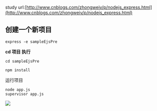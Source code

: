 study url:[http://www.cnblogs.com/zhongweiv/p/nodejs_express.html](http://www.cnblogs.com/zhongweiv/p/nodejs_express.html)

## 创建一个新项目

	express -e sampleEjsPre



**cd 项目 执行**

	cd sampleEjsPre
 
	npm install


运行项目 
	
	node app.js
	supervisor app.js

![](https://github.com/zxx1988328/nodejs-sampleEjsPre/blob/master/img/supervisor.png)


